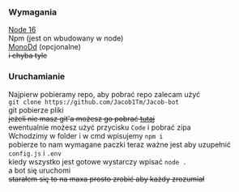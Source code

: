 ### Wymagania
[Node 16](https://nodejs.org/en/ "Node 16")\
Npm (jest on wbudowany w node)\
[MonoDd](https://www.mongodb.com "MonoDd") (opcjonalne)\
~~i chyba tyle~~
### Uruchamianie
Najpierw pobieramy repo, aby pobrać repo zalecam użyć\
`git clone https://github.com/Jacob1Tm/Jacob-bot` \
git pobierze pliki\
~~jeżeli nie masz git\'a możesz go pobrać [tutaj](https://git-scm.com/downloads "tutaj")~~ \
ewentualnie możesz użyć przycisku `Code` i pobrać zipa \
Wchodzimy w folder i w cmd wpisujemy `npm i` \
pobierze to nam wymagane paczki
teraz ważne jest aby uzupełnić `config.js` i `.env` \
kiedy wszystko jest gotowe wystarczy wpisać `node .` \
a bot się uruchomi \
~~starałem się to na maxa prosto zrobić aby każdy zrozumiał~~
